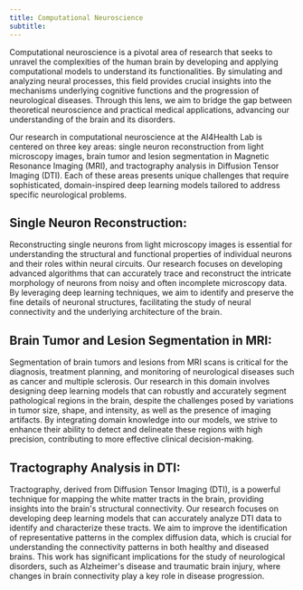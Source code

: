 ```yaml
---
title: Computational Neuroscience
subtitle: 
---
```


Computational neuroscience is a pivotal area of research that seeks to unravel the complexities of the human brain by developing and applying computational models to understand its functionalities. By simulating and analyzing neural processes, this field provides crucial insights into the mechanisms underlying cognitive functions and the progression of neurological diseases. Through this lens, we aim to bridge the gap between theoretical neuroscience and practical medical applications, advancing our understanding of the brain and its disorders.

Our research in computational neuroscience at the AI4Health Lab is centered on three key areas: single neuron reconstruction from light microscopy images, brain tumor and lesion segmentation in Magnetic Resonance Imaging (MRI), and tractography analysis in Diffusion Tensor Imaging (DTI). Each of these areas presents unique challenges that require sophisticated, domain-inspired deep learning models tailored to address specific neurological problems.

## Single Neuron Reconstruction:
Reconstructing single neurons from light microscopy images is essential for understanding the structural and functional properties of individual neurons and their roles within neural circuits. Our research focuses on developing advanced algorithms that can accurately trace and reconstruct the intricate morphology of neurons from noisy and often incomplete microscopy data. By leveraging deep learning techniques, we aim to identify and preserve the fine details of neuronal structures, facilitating the study of neural connectivity and the underlying architecture of the brain.

## Brain Tumor and Lesion Segmentation in MRI:
Segmentation of brain tumors and lesions from MRI scans is critical for the diagnosis, treatment planning, and monitoring of neurological diseases such as cancer and multiple sclerosis. Our research in this domain involves designing deep learning models that can robustly and accurately segment pathological regions in the brain, despite the challenges posed by variations in tumor size, shape, and intensity, as well as the presence of imaging artifacts. By integrating domain knowledge into our models, we strive to enhance their ability to detect and delineate these regions with high precision, contributing to more effective clinical decision-making.

## Tractography Analysis in DTI:
Tractography, derived from Diffusion Tensor Imaging (DTI), is a powerful technique for mapping the white matter tracts in the brain, providing insights into the brain's structural connectivity. Our research focuses on developing deep learning models that can accurately analyze DTI data to identify and characterize these tracts. We aim to improve the identification of representative patterns in the complex diffusion data, which is crucial for understanding the connectivity patterns in both healthy and diseased brains. This work has significant implications for the study of neurological disorders, such as Alzheimer's disease and traumatic brain injury, where changes in brain connectivity play a key role in disease progression.
